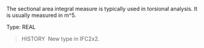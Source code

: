 ﻿The sectional area integral measure is typically used in torsional analysis. It is usually measured in m\^5.

Type: REAL

> HISTORY&nbsp; New type in IFC2x2.